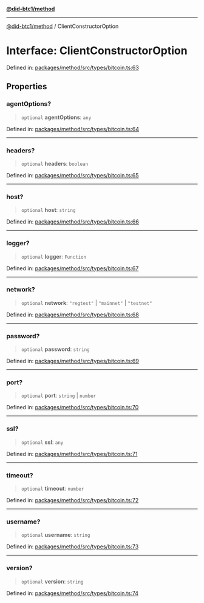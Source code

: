 [**@did-btc1/method**](../README.md)

***

[@did-btc1/method](../globals.md) / ClientConstructorOption

# Interface: ClientConstructorOption

Defined in: [packages/method/src/types/bitcoin.ts:63](https://github.com/dcdpr/did-btc1-js/blob/4ab6f9915d95beed9bc633644c9db1539395f512/packages/method/src/types/bitcoin.ts#L63)

## Properties

### agentOptions?

> `optional` **agentOptions**: `any`

Defined in: [packages/method/src/types/bitcoin.ts:64](https://github.com/dcdpr/did-btc1-js/blob/4ab6f9915d95beed9bc633644c9db1539395f512/packages/method/src/types/bitcoin.ts#L64)

***

### headers?

> `optional` **headers**: `boolean`

Defined in: [packages/method/src/types/bitcoin.ts:65](https://github.com/dcdpr/did-btc1-js/blob/4ab6f9915d95beed9bc633644c9db1539395f512/packages/method/src/types/bitcoin.ts#L65)

***

### host?

> `optional` **host**: `string`

Defined in: [packages/method/src/types/bitcoin.ts:66](https://github.com/dcdpr/did-btc1-js/blob/4ab6f9915d95beed9bc633644c9db1539395f512/packages/method/src/types/bitcoin.ts#L66)

***

### logger?

> `optional` **logger**: `Function`

Defined in: [packages/method/src/types/bitcoin.ts:67](https://github.com/dcdpr/did-btc1-js/blob/4ab6f9915d95beed9bc633644c9db1539395f512/packages/method/src/types/bitcoin.ts#L67)

***

### network?

> `optional` **network**: `"regtest"` \| `"mainnet"` \| `"testnet"`

Defined in: [packages/method/src/types/bitcoin.ts:68](https://github.com/dcdpr/did-btc1-js/blob/4ab6f9915d95beed9bc633644c9db1539395f512/packages/method/src/types/bitcoin.ts#L68)

***

### password?

> `optional` **password**: `string`

Defined in: [packages/method/src/types/bitcoin.ts:69](https://github.com/dcdpr/did-btc1-js/blob/4ab6f9915d95beed9bc633644c9db1539395f512/packages/method/src/types/bitcoin.ts#L69)

***

### port?

> `optional` **port**: `string` \| `number`

Defined in: [packages/method/src/types/bitcoin.ts:70](https://github.com/dcdpr/did-btc1-js/blob/4ab6f9915d95beed9bc633644c9db1539395f512/packages/method/src/types/bitcoin.ts#L70)

***

### ssl?

> `optional` **ssl**: `any`

Defined in: [packages/method/src/types/bitcoin.ts:71](https://github.com/dcdpr/did-btc1-js/blob/4ab6f9915d95beed9bc633644c9db1539395f512/packages/method/src/types/bitcoin.ts#L71)

***

### timeout?

> `optional` **timeout**: `number`

Defined in: [packages/method/src/types/bitcoin.ts:72](https://github.com/dcdpr/did-btc1-js/blob/4ab6f9915d95beed9bc633644c9db1539395f512/packages/method/src/types/bitcoin.ts#L72)

***

### username?

> `optional` **username**: `string`

Defined in: [packages/method/src/types/bitcoin.ts:73](https://github.com/dcdpr/did-btc1-js/blob/4ab6f9915d95beed9bc633644c9db1539395f512/packages/method/src/types/bitcoin.ts#L73)

***

### version?

> `optional` **version**: `string`

Defined in: [packages/method/src/types/bitcoin.ts:74](https://github.com/dcdpr/did-btc1-js/blob/4ab6f9915d95beed9bc633644c9db1539395f512/packages/method/src/types/bitcoin.ts#L74)
